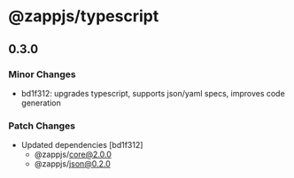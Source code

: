 # @zappjs/typescript

## 0.3.0

### Minor Changes

- bd1f312: upgrades typescript, supports json/yaml specs, improves code generation

### Patch Changes

- Updated dependencies [bd1f312]
  - @zappjs/core@2.0.0
  - @zappjs/json@0.2.0
